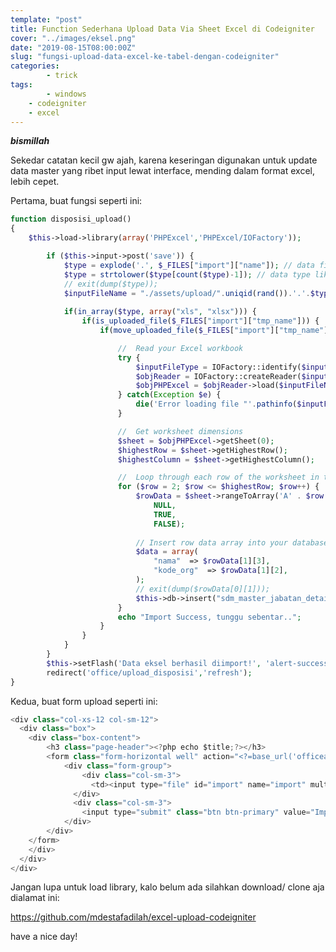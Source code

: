 ```yaml
---
template: "post"
title: Function Sederhana Upload Data Via Sheet Excel di Codeigniter
cover: "../images/eksel.png"
date: "2019-08-15T08:00:00Z"
slug: "fungsi-upload-data-excel-ke-tabel-dengan-codeigniter"
categories: 
		- trick
tags:
		- windows
    - codeigniter
    - excel
---
```



***bismillah***

Sekedar catatan kecil gw ajah, karena keseringan digunakan untuk update data master yang ribet input lewat interface, mending dalam format excel, lebih cepet.

Pertama, buat fungsi seperti ini:
~~~php
function disposisi_upload()
{
    $this->load->library(array('PHPExcel','PHPExcel/IOFactory'));

		if ($this->input->post('save')) {
			$type = explode('.', $_FILES["import"]["name"]); // data file
			$type = strtolower($type[count($type)-1]); // data type like .jpg
			// exit(dump($type));
			$inputFileName = "./assets/upload/".uniqid(rand()).'.'.$type; // hash unik
            
			if(in_array($type, array("xls", "xlsx"))) {
				if(is_uploaded_file($_FILES["import"]["tmp_name"])) {
					if(move_uploaded_file($_FILES["import"]["tmp_name"],$inputFileName)) {

						//  Read your Excel workbook
						try {
							$inputFileType = IOFactory::identify($inputFileName);
							$objReader = IOFactory::createReader($inputFileType);
							$objPHPExcel = $objReader->load($inputFileName);
						} catch(Exception $e) {
							die('Error loading file "'.pathinfo($inputFileName,PATHINFO_BASENAME).'": '.$e->getMessage());
						}

						//  Get worksheet dimensions
						$sheet = $objPHPExcel->getSheet(0);
						$highestRow = $sheet->getHighestRow();
						$highestColumn = $sheet->getHighestColumn();

						//  Loop through each row of the worksheet in turn
						for ($row = 2; $row <= $highestRow; $row++) {  				//  Read a row of data into an array 				
							$rowData = $sheet->rangeToArray('A' . $row . ':' . $highestColumn . $row,
								NULL,
								TRUE,
                                FALSE);
                                
							// Insert row data array into your database of choice here
							$data = array(
								"nama"	=> $rowData[1][3],
								"kode_org"	=> $rowData[1][2],
							);
							// exit(dump($rowData[0][1]));
							$this->db->insert("sdm_master_jabatan_detail",$data); // exit(show_last_query());
						}
						echo "Import Success, tunggu sebentar..";
					}
				}
			}
		}
		$this->setFlash('Data eksel berhasil diimport!', 'alert-success');
		redirect('office/upload_disposisi','refresh');
}
~~~
<script src="https://gist.github.com/mdestafadilah/e261f5c4cd33f89a4c705f7a56c45650.js"></script>

Kedua, buat form upload seperti ini:
~~~javascript
<div class="col-xs-12 col-sm-12">
  <div class="box">
    <div class="box-content">
        <h3 class="page-header"><?php echo $title;?></h3>
        <form class="form-horizontal well" action="<?=base_url('officeaction/disposisi_upload');?>" method="post" enctype="multipart/form-data" role="form">
            <div class="form-group">
                <div class="col-sm-3">
                  <td><input type="file" id="import" name="import" multiple="multiple"></td>
              </div>
              <div class="col-sm-3">
                <input type="submit" class="btn btn-primary" value="Import" name="save" />
            </div>
        </div>
    </form>
	</div>
  </div>
</div>
~~~

<script src="https://gist.github.com/mdestafadilah/ca77ee86bc8ed898951711edfc487ae1.js"></script>

Jangan lupa untuk load library, kalo belum ada silahkan download/ clone aja dialamat ini:

https://github.com/mdestafadilah/excel-upload-codeigniter

have a nice day!